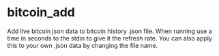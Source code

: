 # bitcoin_add
Add live bitcoin json data to bitcoin history .json file.
When running use a time in seconds to the stdin to give it the refresh rate. You can also apply this to your own .json data by changing the file name.
